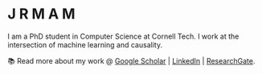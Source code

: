 # J R M A M

I am a PhD student in Computer Science at Cornell Tech. I work at the intersection of machine learning and causality.

📚 Read more about my work @ [Google Scholar](https://scholar.google.com/citations?user=5l9n9J8AAAAJ&hl=en&oi=ao) | [LinkedIn](www.linkedin.com/in/jmaasch) | [ResearchGate](https://www.researchgate.net/profile/Jacqueline_Maasch).

<!---

## Proficiencies
* **Proficient:** ```Java```, ```R```, ```Python```, ```LaTeX```
* **Actively learning:** ```C```, ```JavaScript```, ```Bash```, ```MATLAB```

<p align="center">
<img src="https://user-images.githubusercontent.com/50045763/100778674-4c888c80-33d5-11eb-9343-4cc26044876a.jpg" width=600>
  </p>
  
>Barnsley fern fractals computed in `R` and visualized with `ggplot2`, `ggthemes`, and [`ashR`](https://github.com/jmaasch/ashR).

## Research interests

🖥️ 🔢 *Machine learning; causality; causal graphical models; probabilistic, generative, and latent variable models; low data regimes.* 

🔬 💊 *Scientific computing; computational biomedicine; drug development; bias detection in healthcare.*

--->
